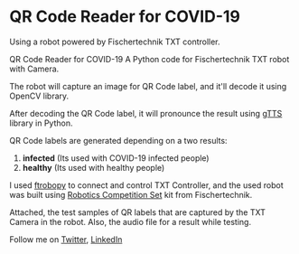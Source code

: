 # QR Code Reader for COVID-19
Using a robot powered by Fischertechnik TXT controller.

QR Code Reader for COVID-19
A Python code for Fischertechnik TXT robot with Camera.

The robot will capture an image for QR Code label, and it'll decode it using OpenCV library.

After decoding the QR Code label, it will pronounce the result using [gTTS](https://gtts.readthedocs.io/en/latest/) library in Python.

QR Code labels are generated depending on a two results:

1. **infected** (Its used with COVID-19 infected people)
2. **healthy** (Its used with healthy people)

I used [ftrobopy](https://github.com/ftrobopy/ftrobopy) to connect and control TXT Controller, and the used robot was built using [Robotics Competition Set](https://www.fischertechnik.de/en/products/teaching/stem-robotics/519143-robotics-competition-set) kit from Fischertechnik.

Attached, the test samples of QR labels that are captured by the TXT Camera in the robot. Also, the audio file for a result while testing.

Follow me on [Twitter](https://twitter.com/MeqdadDev), [LinkedIn](https://www.linkedin.com/in/meqdad-darwish/)
